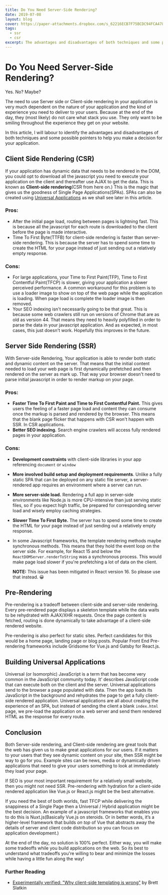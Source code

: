 ```yaml
---
title: Do You Need Server-Side Rendering?
date: 2019-07-08
layout: blog
cover: https://paper-attachments.dropbox.com/s_62216ECB7F75BCDC94FCA47872BD745FA8CC5487F65875CD57C1C53EB14B18E0_1562592073444_greece.jpeg
tags:
  - ssr
  - csr
excerpt: The advantages and disadvantages of both techniques and some possible pointers to help you make a decision for your application.
---
```


# Do You Need Server-Side Rendering?

Yes. No? Maybe?

The need to use Server side or Client-side rendering in your application is very much dependent on the nature of your application and the kind of experience you need to deliver to your users. Because at the end of the day, they (most likely) do not care what stack you use. They only want to be smiling throughout the experience they get on your website.

In this article, I will labour to identify the advantages and disadvantages of both techniques and some possible pointers to help you make a decision for your application.

## Client Side Rendering (CSR)

If your application has dynamic data that needs to be rendered in the DOM, you could opt to download all the javascript you need to execute your application on the client and thereafter use AJAX to get the data. This is known as **Client-side rendering**(CSR from here on.) This is the magic that gives us the goodness of Single Page Applications(SPAs). SPAs can also be created using [Universal Applications](#building-universal-applications) as we shall see later in this article.


### Pros:
- After the initial page load, routing between pages is lightning fast. This is because all the javascript for each route is downloaded to the client before the page is made interactive.
- Time To First Byte(TTFB) for client-side rendering is faster than server-side rendering. This is because the server has to spend some time to create the HTML for your page instead of just sending out a relatively empty response.


### Cons:
- For large applications, your Time to First Paint(TFP), Time to First Contentful Paint(TFCP) is slower, giving your application a slower perceived performance. A common workaround for this problem is to use a loader image to show on top of the web page while the application is loading. When page load is complete the loader image is then removed.
- Your SEO indexing isn't necessarily going to be that great. This is because some web crawlers still run on versions of Chrome that are as old as version 44. That means they need to heavily polyfilled in order to parse the data in your javascript application. And as expected, in most cases, this just doesn't work. Hopefully this improves in the future.


## Server Side Rendering (SSR)

With Server-side Rendering, Your application is able to render both static and dynamic content on the server. That means that the initial content needed to load your web page is first dynamically prefetched and then rendered on the server as mark up. That way your browser doesn't need to parse initial javascript in order to render markup on your page.


### Pros:
- **Faster Time To First Paint and Time to First Contentful Paint.** This gives users the feeling of a faster page load and content they can consume once the markup is parsed and rendered by the browser. This means that the blank page flicker that happens with CSR won't happen with SSR. In CSR applications.
- **Better SEO indexing.**  Search engine crawlers will access fully rendered pages in your application.


### Cons:
- **Development constraints** with client-side libraries in your app referencing `document` or `window`
- **More involved build setup and deployment requirements**. Unlike a fully static SPA that can be deployed on any static file server, a server-rendered app requires an environment where a server can run.
- **More server-side load.** Rendering a full app in server-side environments like Node.js is more CPU-intensive than just serving static files, so if you expect high traffic, be prepared for corresponding server load and wisely employ caching strategies.
- **Slower Time To First Byte.** The server has to spend some time to create the HTML for your page instead of just sending out a relatively empty response.
- In some Javascript frameworks, the template rendering methods maybe synchronous methods. This means that they hold the event loop on the server side. For example, for React 15 and below the `ReactDOMServer.renderToString` was a synchronous process. This would make page load slower if you're prefetching a lot of data on the client.
    
    **NOTE:** This issue has been mitigated in React version 16. So please use that instead. 😀

## Pre-Rendering

Pre-rendering is a tradeoff between client-side and server-side rendering. Every pre-rendered page displays a skeleton template while the data waits to be rehydrated with AJAX/XHR requests. Once the page content is fetched, routing is done dynamically to take advantage of a client-side rendered website.

Pre-rendering is also perfect for static sites. Perfect candidates for this would be a home page, landing page or blog posts. Popular Front End Pre-rendering frameworks include Gridsome for Vue.js and Gatsby for React.js.


## Building Universal Applications

Universal (or Isomorphic) JavaScript is a term that has become very common in the JavaScript community today. It’ describes JavaScript code that can execute both on the client and the server.
Universal applications send to the browser a page populated with data. Then the app loads its JavaScript in the background and rehydrates the page to get a fully client-side rendered application. Universal applications are all about creating the experience of an SPA, but instead of sending the client a blank `index.html` page, we pre-load the application on a web server and send them rendered HTML as the response for every route.


## Conclusion

Both Server-side rendering, and Client-side rendering are great tools that the web has given us to make great applications for our users. If it matters to your users that they see dynamic content on your site, then SSR might be way to go for you. Example sites can be news, media or dynamically driven applications that need to give your users something to look at immediately they load your page.

If SEO is your most important requirement for a relatively small website, then you might not need SSR. Pre-rendering with hydration for a client-side rendered application like Vue.js or React.js might be the best alternative.

If you need the best of both worlds, fast TFCP while delivering the snappiness of a Single Page then a Universal / Hybrid application might be the best decision. An example of a javascript frameworks that enables you to do this is Nuxt.js(Basically Vue.js on steroids. Or in better words, it’s a higher-level framework that builds *on top* of Vue that abstracts away the details of server and client code distribution so you can focus on application development.)

At the end of the day, no solution is 100% perfect. Either way, you will make some tradeoffs while you build applications on the web. So its best to understand what tradeoffs you're willing to bear and minimize the losses while having a little fun along the way!


### Further Reading

- [Experimentally verified: "Why client-side templating is wrong"](https://www.onebigfluke.com/2015/01/experimentally-verified-why-client-side.html) by Brett Slatkin
